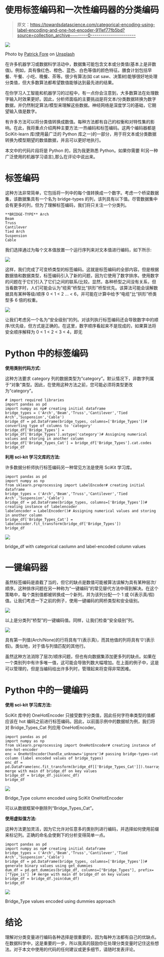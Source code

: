 # 使用标签编码和一次性编码器的分类编码

> 原文：<https://towardsdatascience.com/categorical-encoding-using-label-encoding-and-one-hot-encoder-911ef77fb5bd?source=collection_archive---------0----------------------->

![](img/194709199588aaa76fbb310389d7f999.png)

Photo by [Patrick Fore](https://unsplash.com/@patrickian4?utm_source=medium&utm_medium=referral) on [Unsplash](https://unsplash.com?utm_source=medium&utm_medium=referral)

在许多机器学习或数据科学活动中，数据集可能包含文本或分类值(基本上是非数值)。例如，具有像红色、橙色、蓝色、白色等值的颜色特征。膳食计划包括早餐、午餐、小吃、晚餐、茶等。很少有算法(如 cat saw、决策树)能够很好地处理分类值，但大多数算法都希望数值能够达到最先进的结果。

在你学习人工智能和机器学习的过程中，有一点你会注意到，大多数算法在处理数字输入时效果更好。因此，分析师面临的主要挑战是将文本/分类数据转换为数字数据，并仍然制定算法/模型来理解这些数据。神经网络是深度学习的基础，它期望输入值是数字。

有许多方法可以将分类值转换成数值。每种方法都有自己的权衡和对特性集的影响。在此，我将重点介绍两种主要方法:一热编码和标签编码。这两个编码器都是 SciKit-learn 库(使用最广泛的 Python 库之一)的一部分，用于将文本或分类数据转换为模型期望的数值数据，并且可以更好地执行。

本文中的代码片段将是 Python 的，因为我更熟悉 Python。如果你需要 R(另一种广泛使用的机器学习语言),那么在评论中说出来。

# **标签编码**

这种方法非常简单，它包括将一列中的每个值转换成一个数字。考虑一个桥梁数据集，该数据集具有一个名为 bridge-types 的列，该列具有以下值。尽管数据集中会有更多的列，但为了理解标签编码，我们将只关注一个分类列。

```
**BRIDGE-TYPE** Arch
Beam
Truss
Cantilever
Tied Arch
Suspension
Cable
```

我们选择通过为每个文本值放置一个运行序列来对文本值进行编码，如下所示:

![](img/fe8fc247ee2f5247f2b1289d8df9618c.png)

这样，我们完成了可变桥类型的标签编码。这就是标签编码的全部内容。但是根据数据值和数据类型，标签编码引入了新的问题，因为它使用了数字排序。使用数字的问题在于它们引入了它们之间的联系/比较。显然，各种桥型之间没有关系，但当看数字时，人们可能会认为“缆索”桥型比“拱形”桥型优先。该算法可能会误解数据具有某种等级/顺序 0 < 1 < 2 … < 6，并可能在计算中给予“电缆”比“拱形”桥类型多 6 倍的权重。

![](img/7a2ffc13eeb504076cd79246c2c0e545.png)

让我们考虑另一个名为“安全级别”的列。对该列执行标签编码还会导致数字中的顺序/优先级，但方式是正确的。在这里，数字顺序看起来不是现成的，如果算法将安全顺序解释为 0 < 1 < 2 < 3 < 4，即无

# **Python 中的标签编码**

**使用类别代码方式:**

这种方法要求 category 列的数据类型为“category”。默认情况下，非数字列属于“对象”类型。因此，在使用这种方法之前，您可能必须将类型更改为“category”。

```
# import required libraries
import pandas as pd
import numpy as np# creating initial dataframe
bridge_types = ('Arch','Beam','Truss','Cantilever','Tied Arch','Suspension','Cable')
bridge_df = pd.DataFrame(bridge_types, columns=['Bridge_Types'])# converting type of columns to 'category'
bridge_df['Bridge_Types'] = bridge_df['Bridge_Types'].astype('category')# Assigning numerical values and storing in another column
bridge_df['Bridge_Types_Cat'] = bridge_df['Bridge_Types'].cat.codes
bridge_df
```

**利用 sci-kit 学习文库的方法:**

许多数据分析师执行标签编码另一种常见方法是使用 SciKit 学习库。

```
import pandas as pd
import numpy as np
from sklearn.preprocessing import LabelEncoder# creating initial dataframe
bridge_types = ('Arch','Beam','Truss','Cantilever','Tied Arch','Suspension','Cable')
bridge_df = pd.DataFrame(bridge_types, columns=['Bridge_Types'])# creating instance of labelencoder
labelencoder = LabelEncoder()# Assigning numerical values and storing in another column
bridge_df['Bridge_Types_Cat'] = labelencoder.fit_transform(bridge_df['Bridge_Types'])
bridge_df
```

![](img/c3a94a75c650b9a6aad58632dab9d5ed.png)

bridge_df with categorical caolumn and label-encoded column values

# 一键编码器

虽然标签编码是直截了当的，但它的缺点是数值可能被算法误解为具有某种层次/顺序。这种排序问题在另一种称为“一键编码”的常见替代方法中得到解决。在这个策略中，每个类别值都被转换成一个新列，并为该列分配一个 1 或 0(表示真/假)值。让我们考虑一下之前的例子，使用一键编码的网桥类型和安全级别。

![](img/b452997c66cd2f66eaa81f998cd76177.png)

以上是分类列“桥型”的一键编码值。同样，让我们检查“安全级别”列。

![](img/52c9d954a8bc126fc591b7057714bddc.png)

具有第一列值(Arch/None)的行将具有‘1’(表示真)，而其他值的列将具有‘0’(表示假)。类似地，对于值与列值匹配的其他行。

虽然这种方法消除了层次/顺序问题，但也有向数据集添加更多列的缺点。如果在一个类别列中有许多唯一值，这可能会导致列数大幅增加。在上面的例子中，这是可以管理的，但是当编码给出许多列时，管理起来将变得非常困难。

# Python 中的一键编码

**使用 sci-kit 学习库方法:**

SciKit 库中的 OneHotEncoder 只接受数字分类值，因此任何字符串类型的值都应该在 hot 编码之前进行标签编码。因此，以前面示例中的数据帧为例，我们将对 Bridge_Types_Cat 列应用 OneHotEncoder。

```
import pandas as pd
import numpy as np
from sklearn.preprocessing import OneHotEncoder# creating instance of one-hot-encoder
enc = OneHotEncoder(handle_unknown='ignore')# passing bridge-types-cat column (label encoded values of bridge_types)
enc_df = pd.DataFrame(enc.fit_transform(bridge_df[['Bridge_Types_Cat']]).toarray())# merge with main df bridge_df on key values
bridge_df = bridge_df.join(enc_df)
bridge_df
```

![](img/396028966ce354533a9c1485df57bdde.png)

Bridge_Type column encoded using SciKit OneHotEncoder

可以从数据框架中删除列“Bridge_Types_Cat”。

**使用虚拟值方法:**

这种方法更加灵活，因为它允许对任意多的类别列进行编码，并选择如何使用前缀来标记列。正确的命名会使剩下的分析变得简单一点。

```
import pandas as pd
import numpy as np# creating initial dataframe
bridge_types = ('Arch','Beam','Truss','Cantilever','Tied Arch','Suspension','Cable')
bridge_df = pd.DataFrame(bridge_types, columns=['Bridge_Types'])# generate binary values using get_dummies
dum_df = pd.get_dummies(bridge_df, columns=["Bridge_Types"], prefix=["Type_is"] )# merge with main df bridge_df on key values
bridge_df = bridge_df.join(dum_df)
bridge_df
```

![](img/9a1008ef3da6771decb3b89569bb3c34.png)

Bridge_Type values encoded using dummies approach

# 结论

理解对分类变量进行编码各种选择是很重要的，因为每种方法都有自己的优缺点。在数据科学中，这是重要的一步，所以我真的鼓励你在处理分类变量时记住这些想法。对于本文中使用的代码的任何建议或更多细节，请随时发表评论。